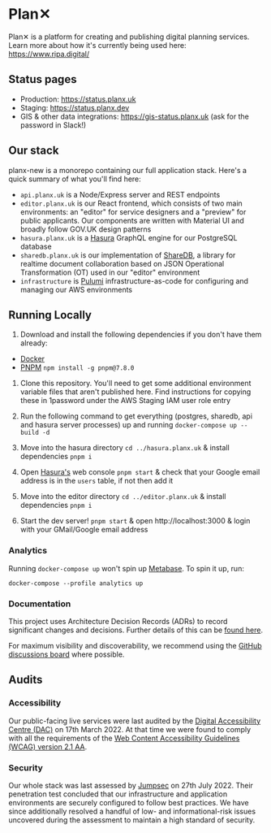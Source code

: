 # Plan✕

Plan✕ is a platform for creating and publishing digital planning services. Learn more about how it's currently being used here: https://www.ripa.digital/

## Status pages

- Production: https://status.planx.uk
- Staging: https://status.planx.dev
- GIS & other data integrations: https://gis-status.planx.uk (ask for the password in Slack!)

## Our stack

planx-new is a monorepo containing our full application stack. Here's a quick summary of what you'll find here:

- `api.planx.uk` is a Node/Express server and REST endpoints 
- `editor.planx.uk` is our React frontend, which consists of two main environments: an "editor" for service designers and a "preview" for public applicants. Our components are written with Material UI and broadly follow GOV.UK design patterns
- `hasura.planx.uk` is a [Hasura](https://hasura.io/) GraphQL engine for our PostgreSQL database
- `sharedb.planx.uk` is our implementation of [ShareDB](https://github.com/share/sharedb), a library for realtime document collaboration based on JSON Operational Transformation (OT) used in our "editor" environment
- `infrastructure` is [Pulumi](https://www.pulumi.com/) infrastructure-as-code for configuring and managing our AWS environments

## Running Locally

1. Download and install the following dependencies if you don't have them already:
- [Docker](https://docs.docker.com/get-docker/)
- [PNPM](https://github.com/pnpm/pnpm) `npm install -g pnpm@7.8.0`

1. Clone this repository. You'll need to get some additional environment variable files that aren't published here. Find instructions for copying these in 1password under the AWS Staging IAM user role entry

1. Run the following command to get everything (postgres, sharedb, api and hasura server processes) up and running `docker-compose up --build -d`

1. Move into the hasura directory `cd ../hasura.planx.uk` & install dependencies `pnpm i`

1. Open [Hasura's](https://hasura.io/) web console `pnpm start` & check that your Google email address is in the `users` table, if not then add it

1. Move into the editor directory `cd ../editor.planx.uk` & install dependencies `pnpm i`

1. Start the dev server! `pnpm start` & open http://localhost:3000 & login with your GMail/Google email address

### Analytics

Running `docker-compose up` won't spin up [Metabase](https://www.metabase.com/).
To spin it up, run:

  `docker-compose --profile analytics up`


### Documentation

This project uses Architecture Decision Records (ADRs) to record significant changes and decisions. Further details of this can be [found here](https://github.com/theopensystemslab/planx-new/blob/main/doc/architecture/decisions/0001-record-architecture-decisions.md).

For maximum visibility and discoverability, we recommend using the [GitHub discussions board](https://github.com/theopensystemslab/planx-new/discussions) where possible.

## Audits

### Accessibility

Our public-facing live services were last audited by the [Digital Accessibility Centre (DAC)](https://digitalaccessibilitycentre.org/) on 17th March 2022. At that time we were found to comply with all the requirements of the [Web Content Accessibility Guidelines (WCAG) version 2.1 AA](https://www.w3.org/TR/WCAG21/).

### Security

Our whole stack was last assessed by [Jumpsec](https://www.jumpsec.com/) on 27th July 2022. Their penetration test concluded that our infrastructure and application environments are securely configured to follow best practices. We have since additionally resolved a handful of low- and informational-risk issues uncovered during the assessment to maintain a high standard of security.
